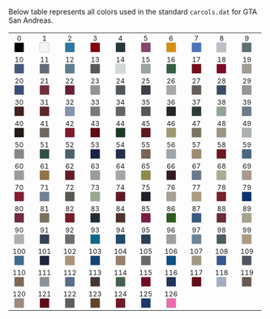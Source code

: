 Below table represents all colors used in the standard `carcols.dat` for GTA San Andreas.

|||||||||||
|---|---|---|---|---|---|---|---|---|---|
|<div style="text-align:center;margin-right:8px"><sub>0</sub><br/><span style="display:inline-block;width:18px;height:18px;border:1px solid #ccc;border-radius:2px;background:rgb(0,0,0)" title="#0 0 black				black"></span></div>|<div style="text-align:center;margin-right:8px"><sub>1</sub><br/><span style="display:inline-block;width:18px;height:18px;border:1px solid #ccc;border-radius:2px;background:rgb(245,245,245)" title="#1 1 white				white"></span></div>|<div style="text-align:center;margin-right:8px"><sub>2</sub><br/><span style="display:inline-block;width:18px;height:18px;border:1px solid #ccc;border-radius:2px;background:rgb(42,119,161)" title="#2 2 police car blue			blue"></span></div>|<div style="text-align:center;margin-right:8px"><sub>3</sub><br/><span style="display:inline-block;width:18px;height:18px;border:1px solid #ccc;border-radius:2px;background:rgb(132,4,16)" title="#3 3 cherry red				red"></span></div>|<div style="text-align:center;margin-right:8px"><sub>4</sub><br/><span style="display:inline-block;width:18px;height:18px;border:1px solid #ccc;border-radius:2px;background:rgb(38,55,57)" title="#4 4 midnight blue			dark blue"></span></div>|<div style="text-align:center;margin-right:8px"><sub>5</sub><br/><span style="display:inline-block;width:18px;height:18px;border:1px solid #ccc;border-radius:2px;background:rgb(134,68,110)" title="#5 5 temple curtain purple		purple"></span></div>|<div style="text-align:center;margin-right:8px"><sub>6</sub><br/><span style="display:inline-block;width:18px;height:18px;border:1px solid #ccc;border-radius:2px;background:rgb(215,142,16)" title="#6 6 taxi yellow				yellow"></span></div>|<div style="text-align:center;margin-right:8px"><sub>7</sub><br/><span style="display:inline-block;width:18px;height:18px;border:1px solid #ccc;border-radius:2px;background:rgb(76,117,183)" title="#7 7 striking blue			bright blue"></span></div>|<div style="text-align:center;margin-right:8px"><sub>8</sub><br/><span style="display:inline-block;width:18px;height:18px;border:1px solid #ccc;border-radius:2px;background:rgb(189,190,198)" title="#8 8 light blue grey			light blue grey"></span></div>|<div style="text-align:center;margin-right:8px"><sub>9</sub><br/><span style="display:inline-block;width:18px;height:18px;border:1px solid #ccc;border-radius:2px;background:rgb(94,112,114)" title="#9 9 hoods				light"></span></div>|
|<div style="text-align:center;margin-right:8px"><sub>10</sub><br/><span style="display:inline-block;width:18px;height:18px;border:1px solid #ccc;border-radius:2px;background:rgb(70,89,122)" title="#10 10 saxony blue poly			blue"></span></div>|<div style="text-align:center;margin-right:8px"><sub>11</sub><br/><span style="display:inline-block;width:18px;height:18px;border:1px solid #ccc;border-radius:2px;background:rgb(101,106,121)" title="#11 11 concord blue poly			grey"></span></div>|<div style="text-align:center;margin-right:8px"><sub>12</sub><br/><span style="display:inline-block;width:18px;height:18px;border:1px solid #ccc;border-radius:2px;background:rgb(93,126,141)" title="#12 12 jasper green poly			blue"></span></div>|<div style="text-align:center;margin-right:8px"><sub>13</sub><br/><span style="display:inline-block;width:18px;height:18px;border:1px solid #ccc;border-radius:2px;background:rgb(88,89,90)" title="#13 13 pewter gray poly			grey"></span></div>|<div style="text-align:center;margin-right:8px"><sub>14</sub><br/><span style="display:inline-block;width:18px;height:18px;border:1px solid #ccc;border-radius:2px;background:rgb(214,218,214)" title="#14 14 frost white			light"></span></div>|<div style="text-align:center;margin-right:8px"><sub>15</sub><br/><span style="display:inline-block;width:18px;height:18px;border:1px solid #ccc;border-radius:2px;background:rgb(156,161,163)" title="#15 15 silver stone poly			grey"></span></div>|<div style="text-align:center;margin-right:8px"><sub>16</sub><br/><span style="display:inline-block;width:18px;height:18px;border:1px solid #ccc;border-radius:2px;background:rgb(51,95,63)" title="#16 16 rio red				green"></span></div>|<div style="text-align:center;margin-right:8px"><sub>17</sub><br/><span style="display:inline-block;width:18px;height:18px;border:1px solid #ccc;border-radius:2px;background:rgb(115,14,26)" title="#17 17 torino red pearl			red"></span></div>|<div style="text-align:center;margin-right:8px"><sub>18</sub><br/><span style="display:inline-block;width:18px;height:18px;border:1px solid #ccc;border-radius:2px;background:rgb(123,10,42)" title="#18 18 formula red			red"></span></div>|<div style="text-align:center;margin-right:8px"><sub>19</sub><br/><span style="display:inline-block;width:18px;height:18px;border:1px solid #ccc;border-radius:2px;background:rgb(159,157,148)" title="#19 19 honey beige poly			light"></span></div>|
|<div style="text-align:center;margin-right:8px"><sub>20</sub><br/><span style="display:inline-block;width:18px;height:18px;border:1px solid #ccc;border-radius:2px;background:rgb(59,78,120)" title="#20 20 mariner blue			blue"></span></div>|<div style="text-align:center;margin-right:8px"><sub>21</sub><br/><span style="display:inline-block;width:18px;height:18px;border:1px solid #ccc;border-radius:2px;background:rgb(115,46,62)" title="#21 21 blaze red				red"></span></div>|<div style="text-align:center;margin-right:8px"><sub>22</sub><br/><span style="display:inline-block;width:18px;height:18px;border:1px solid #ccc;border-radius:2px;background:rgb(105,30,59)" title="#22 22 classic red			red"></span></div>|<div style="text-align:center;margin-right:8px"><sub>23</sub><br/><span style="display:inline-block;width:18px;height:18px;border:1px solid #ccc;border-radius:2px;background:rgb(150,145,140)" title="#23 23 winning silver poly		grey"></span></div>|<div style="text-align:center;margin-right:8px"><sub>24</sub><br/><span style="display:inline-block;width:18px;height:18px;border:1px solid #ccc;border-radius:2px;background:rgb(81,84,89)" title="#24 24 steel gray poly			grey"></span></div>|<div style="text-align:center;margin-right:8px"><sub>25</sub><br/><span style="display:inline-block;width:18px;height:18px;border:1px solid #ccc;border-radius:2px;background:rgb(63,62,69)" title="#25 25 shadow silver poly			dark"></span></div>|<div style="text-align:center;margin-right:8px"><sub>26</sub><br/><span style="display:inline-block;width:18px;height:18px;border:1px solid #ccc;border-radius:2px;background:rgb(165,169,167)" title="#26 26 silver stone poly			grey"></span></div>|<div style="text-align:center;margin-right:8px"><sub>27</sub><br/><span style="display:inline-block;width:18px;height:18px;border:1px solid #ccc;border-radius:2px;background:rgb(99,92,90)" title="#27 27 warm grey mica			grey"></span></div>|<div style="text-align:center;margin-right:8px"><sub>28</sub><br/><span style="display:inline-block;width:18px;height:18px;border:1px solid #ccc;border-radius:2px;background:rgb(61,74,104)" title="#28 28 harbor blue poly			blue"></span></div>|<div style="text-align:center;margin-right:8px"><sub>29</sub><br/><span style="display:inline-block;width:18px;height:18px;border:1px solid #ccc;border-radius:2px;background:rgb(151,149,146)" title="#29 29 porcelain silver poly		grey"></span></div>|
|<div style="text-align:center;margin-right:8px"><sub>30</sub><br/><span style="display:inline-block;width:18px;height:18px;border:1px solid #ccc;border-radius:2px;background:rgb(66,31,33)" title="#30 30 mellow burgundy			dark"></span></div>|<div style="text-align:center;margin-right:8px"><sub>31</sub><br/><span style="display:inline-block;width:18px;height:18px;border:1px solid #ccc;border-radius:2px;background:rgb(95,39,43)" title="#31 31 graceful red mica			red"></span></div>|<div style="text-align:center;margin-right:8px"><sub>32</sub><br/><span style="display:inline-block;width:18px;height:18px;border:1px solid #ccc;border-radius:2px;background:rgb(132,148,171)" title="#32 32 currant blue poly			blue"></span></div>|<div style="text-align:center;margin-right:8px"><sub>33</sub><br/><span style="display:inline-block;width:18px;height:18px;border:1px solid #ccc;border-radius:2px;background:rgb(118,123,124)" title="#33 33 gray poly				grey"></span></div>|<div style="text-align:center;margin-right:8px"><sub>34</sub><br/><span style="display:inline-block;width:18px;height:18px;border:1px solid #ccc;border-radius:2px;background:rgb(100,100,100)" title="#34 34 arctic white			light"></span></div>|<div style="text-align:center;margin-right:8px"><sub>35</sub><br/><span style="display:inline-block;width:18px;height:18px;border:1px solid #ccc;border-radius:2px;background:rgb(90,87,82)" title="#35 35 anthracite gray poly		grey"></span></div>|<div style="text-align:center;margin-right:8px"><sub>36</sub><br/><span style="display:inline-block;width:18px;height:18px;border:1px solid #ccc;border-radius:2px;background:rgb(37,37,39)" title="#36 36 black poly				dark"></span></div>|<div style="text-align:center;margin-right:8px"><sub>37</sub><br/><span style="display:inline-block;width:18px;height:18px;border:1px solid #ccc;border-radius:2px;background:rgb(45,58,53)" title="#37 37 dark green poly			green"></span></div>|<div style="text-align:center;margin-right:8px"><sub>38</sub><br/><span style="display:inline-block;width:18px;height:18px;border:1px solid #ccc;border-radius:2px;background:rgb(147,163,150)" title="#38 38 seafoam poly			light"></span></div>|<div style="text-align:center;margin-right:8px"><sub>39</sub><br/><span style="display:inline-block;width:18px;height:18px;border:1px solid #ccc;border-radius:2px;background:rgb(109,122,136)" title="#39 39 diamond blue poly			blue"></span></div>|
|<div style="text-align:center;margin-right:8px"><sub>40</sub><br/><span style="display:inline-block;width:18px;height:18px;border:1px solid #ccc;border-radius:2px;background:rgb(34,25,24)" title="#40 40 biston brown poly			dark"></span></div>|<div style="text-align:center;margin-right:8px"><sub>41</sub><br/><span style="display:inline-block;width:18px;height:18px;border:1px solid #ccc;border-radius:2px;background:rgb(111,103,95)" title="#41 41 desert taupe poly			dark"></span></div>|<div style="text-align:center;margin-right:8px"><sub>42</sub><br/><span style="display:inline-block;width:18px;height:18px;border:1px solid #ccc;border-radius:2px;background:rgb(124,28,42)" title="#42 42 garnet red poly			red"></span></div>|<div style="text-align:center;margin-right:8px"><sub>43</sub><br/><span style="display:inline-block;width:18px;height:18px;border:1px solid #ccc;border-radius:2px;background:rgb(95,10,21)" title="#43 43 desert red				red"></span></div>|<div style="text-align:center;margin-right:8px"><sub>44</sub><br/><span style="display:inline-block;width:18px;height:18px;border:1px solid #ccc;border-radius:2px;background:rgb(25,56,38)" title="#44 44 green				green"></span></div>|<div style="text-align:center;margin-right:8px"><sub>45</sub><br/><span style="display:inline-block;width:18px;height:18px;border:1px solid #ccc;border-radius:2px;background:rgb(93,27,32)" title="#45 45 cabernet red poly			red"></span></div>|<div style="text-align:center;margin-right:8px"><sub>46</sub><br/><span style="display:inline-block;width:18px;height:18px;border:1px solid #ccc;border-radius:2px;background:rgb(157,152,114)" title="#46 46 light ivory			light"></span></div>|<div style="text-align:center;margin-right:8px"><sub>47</sub><br/><span style="display:inline-block;width:18px;height:18px;border:1px solid #ccc;border-radius:2px;background:rgb(122,117,96)" title="#47 47 pueblo beige			green"></span></div>|<div style="text-align:center;margin-right:8px"><sub>48</sub><br/><span style="display:inline-block;width:18px;height:18px;border:1px solid #ccc;border-radius:2px;background:rgb(152,149,134)" title="#48 48 smoke silver poly			light"></span></div>|<div style="text-align:center;margin-right:8px"><sub>49</sub><br/><span style="display:inline-block;width:18px;height:18px;border:1px solid #ccc;border-radius:2px;background:rgb(173,176,176)" title="#49 49 astra silver poly			grey"></span></div>|
|<div style="text-align:center;margin-right:8px"><sub>50</sub><br/><span style="display:inline-block;width:18px;height:18px;border:1px solid #ccc;border-radius:2px;background:rgb(132,137,136)" title="#50 50 ascot gray				grey"></span></div>|<div style="text-align:center;margin-right:8px"><sub>51</sub><br/><span style="display:inline-block;width:18px;height:18px;border:1px solid #ccc;border-radius:2px;background:rgb(48,79,69)" title="#51 51 agate green			green"></span></div>|<div style="text-align:center;margin-right:8px"><sub>52</sub><br/><span style="display:inline-block;width:18px;height:18px;border:1px solid #ccc;border-radius:2px;background:rgb(77,98,104)" title="#52 52 petrol blue green poly		green"></span></div>|<div style="text-align:center;margin-right:8px"><sub>53</sub><br/><span style="display:inline-block;width:18px;height:18px;border:1px solid #ccc;border-radius:2px;background:rgb(22,34,72)" title="#53 53 surf blue				blue"></span></div>|<div style="text-align:center;margin-right:8px"><sub>54</sub><br/><span style="display:inline-block;width:18px;height:18px;border:1px solid #ccc;border-radius:2px;background:rgb(39,47,75)" title="#54 54 nautical blue poly			blue"></span></div>|<div style="text-align:center;margin-right:8px"><sub>55</sub><br/><span style="display:inline-block;width:18px;height:18px;border:1px solid #ccc;border-radius:2px;background:rgb(125,98,86)" title="#55 55 woodrose poly			dark"></span></div>|<div style="text-align:center;margin-right:8px"><sub>56</sub><br/><span style="display:inline-block;width:18px;height:18px;border:1px solid #ccc;border-radius:2px;background:rgb(158,164,171)" title="#56 56 crystal blue poly			blue"></span></div>|<div style="text-align:center;margin-right:8px"><sub>57</sub><br/><span style="display:inline-block;width:18px;height:18px;border:1px solid #ccc;border-radius:2px;background:rgb(156,141,113)" title="#57 57 bisque frost poly			light"></span></div>|<div style="text-align:center;margin-right:8px"><sub>58</sub><br/><span style="display:inline-block;width:18px;height:18px;border:1px solid #ccc;border-radius:2px;background:rgb(109,24,34)" title="#58 58 currant red solid			red"></span></div>|<div style="text-align:center;margin-right:8px"><sub>59</sub><br/><span style="display:inline-block;width:18px;height:18px;border:1px solid #ccc;border-radius:2px;background:rgb(78,104,129)" title="#59 59 lt.crystal blue poly		blue"></span></div>|
|<div style="text-align:center;margin-right:8px"><sub>60</sub><br/><span style="display:inline-block;width:18px;height:18px;border:1px solid #ccc;border-radius:2px;background:rgb(156,156,152)" title="#60 60 lt.titanium poly			light"></span></div>|<div style="text-align:center;margin-right:8px"><sub>61</sub><br/><span style="display:inline-block;width:18px;height:18px;border:1px solid #ccc;border-radius:2px;background:rgb(145,115,71)" title="#61 61 race yellow solid			yellow"></span></div>|<div style="text-align:center;margin-right:8px"><sub>62</sub><br/><span style="display:inline-block;width:18px;height:18px;border:1px solid #ccc;border-radius:2px;background:rgb(102,28,38)" title="#62 62 brt.currant red poly		red"></span></div>|<div style="text-align:center;margin-right:8px"><sub>63</sub><br/><span style="display:inline-block;width:18px;height:18px;border:1px solid #ccc;border-radius:2px;background:rgb(148,157,159)" title="#63 63 clear crystal blue frost poly	grey"></span></div>|<div style="text-align:center;margin-right:8px"><sub>64</sub><br/><span style="display:inline-block;width:18px;height:18px;border:1px solid #ccc;border-radius:2px;background:rgb(164,167,165)" title="#64 64 silver poly			grey"></span></div>|<div style="text-align:center;margin-right:8px"><sub>65</sub><br/><span style="display:inline-block;width:18px;height:18px;border:1px solid #ccc;border-radius:2px;background:rgb(142,140,70)" title="#65 65 pastel alabaster			yellow"></span></div>|<div style="text-align:center;margin-right:8px"><sub>66</sub><br/><span style="display:inline-block;width:18px;height:18px;border:1px solid #ccc;border-radius:2px;background:rgb(52,26,30)" title="#66 66 mid currant red poly		dark"></span></div>|<div style="text-align:center;margin-right:8px"><sub>67</sub><br/><span style="display:inline-block;width:18px;height:18px;border:1px solid #ccc;border-radius:2px;background:rgb(106,122,140)" title="#67 67 med regatta blue poly		blue"></span></div>|<div style="text-align:center;margin-right:8px"><sub>68</sub><br/><span style="display:inline-block;width:18px;height:18px;border:1px solid #ccc;border-radius:2px;background:rgb(170,173,142)" title="#68 68 oxford white solid			yellow"></span></div>|<div style="text-align:center;margin-right:8px"><sub>69</sub><br/><span style="display:inline-block;width:18px;height:18px;border:1px solid #ccc;border-radius:2px;background:rgb(171,152,143)" title="#69 69 alabaster solid			light"></span></div>|
|<div style="text-align:center;margin-right:8px"><sub>70</sub><br/><span style="display:inline-block;width:18px;height:18px;border:1px solid #ccc;border-radius:2px;background:rgb(133,31,46)" title="#70 70 elec.currant red poly		red"></span></div>|<div style="text-align:center;margin-right:8px"><sub>71</sub><br/><span style="display:inline-block;width:18px;height:18px;border:1px solid #ccc;border-radius:2px;background:rgb(111,130,151)" title="#71 71 spinnaker blue solid		blue"></span></div>|<div style="text-align:center;margin-right:8px"><sub>72</sub><br/><span style="display:inline-block;width:18px;height:18px;border:1px solid #ccc;border-radius:2px;background:rgb(88,88,83)" title="#72 72 dk.titanium poly			grey"></span></div>|<div style="text-align:center;margin-right:8px"><sub>73</sub><br/><span style="display:inline-block;width:18px;height:18px;border:1px solid #ccc;border-radius:2px;background:rgb(154,167,144)" title="#73 73 pastel alabaster solid		light"></span></div>|<div style="text-align:center;margin-right:8px"><sub>74</sub><br/><span style="display:inline-block;width:18px;height:18px;border:1px solid #ccc;border-radius:2px;background:rgb(96,26,35)" title="#74 74 med.cabernet solid			red"></span></div>|<div style="text-align:center;margin-right:8px"><sub>75</sub><br/><span style="display:inline-block;width:18px;height:18px;border:1px solid #ccc;border-radius:2px;background:rgb(32,32,44)" title="#75 75 twilight blue poly			dark"></span></div>|<div style="text-align:center;margin-right:8px"><sub>76</sub><br/><span style="display:inline-block;width:18px;height:18px;border:1px solid #ccc;border-radius:2px;background:rgb(164,160,150)" title="#76 76 titanium frost poly		grey"></span></div>|<div style="text-align:center;margin-right:8px"><sub>77</sub><br/><span style="display:inline-block;width:18px;height:18px;border:1px solid #ccc;border-radius:2px;background:rgb(170,157,132)" title="#77 77 sandalwood frost poly		light"></span></div>|<div style="text-align:center;margin-right:8px"><sub>78</sub><br/><span style="display:inline-block;width:18px;height:18px;border:1px solid #ccc;border-radius:2px;background:rgb(120,34,43)" title="#78 78 wild strawberry poly		red"></span></div>|<div style="text-align:center;margin-right:8px"><sub>79</sub><br/><span style="display:inline-block;width:18px;height:18px;border:1px solid #ccc;border-radius:2px;background:rgb(14,49,109)" title="#79 79 ultra blue poly			blue"></span></div>|
|<div style="text-align:center;margin-right:8px"><sub>80</sub><br/><span style="display:inline-block;width:18px;height:18px;border:1px solid #ccc;border-radius:2px;background:rgb(114,42,63)" title="#80 80 vermilion solid			red"></span></div>|<div style="text-align:center;margin-right:8px"><sub>81</sub><br/><span style="display:inline-block;width:18px;height:18px;border:1px solid #ccc;border-radius:2px;background:rgb(123,113,94)" title="#81 81 med.sandalwood poly		light"></span></div>|<div style="text-align:center;margin-right:8px"><sub>82</sub><br/><span style="display:inline-block;width:18px;height:18px;border:1px solid #ccc;border-radius:2px;background:rgb(116,29,40)" title="#82 82 med.red solid			red"></span></div>|<div style="text-align:center;margin-right:8px"><sub>83</sub><br/><span style="display:inline-block;width:18px;height:18px;border:1px solid #ccc;border-radius:2px;background:rgb(30,46,50)" title="#83 83 deep jewel green			green"></span></div>|<div style="text-align:center;margin-right:8px"><sub>84</sub><br/><span style="display:inline-block;width:18px;height:18px;border:1px solid #ccc;border-radius:2px;background:rgb(77,50,47)" title="#84 84 med.woodrose poly			dark"></span></div>|<div style="text-align:center;margin-right:8px"><sub>85</sub><br/><span style="display:inline-block;width:18px;height:18px;border:1px solid #ccc;border-radius:2px;background:rgb(124,27,68)" title="#85 85 vermillion solid			red"></span></div>|<div style="text-align:center;margin-right:8px"><sub>86</sub><br/><span style="display:inline-block;width:18px;height:18px;border:1px solid #ccc;border-radius:2px;background:rgb(46,91,32)" title="#86 86 green				green"></span></div>|<div style="text-align:center;margin-right:8px"><sub>87</sub><br/><span style="display:inline-block;width:18px;height:18px;border:1px solid #ccc;border-radius:2px;background:rgb(57,90,131)" title="#87 87 bright blue poly			blue"></span></div>|<div style="text-align:center;margin-right:8px"><sub>88</sub><br/><span style="display:inline-block;width:18px;height:18px;border:1px solid #ccc;border-radius:2px;background:rgb(109,40,55)" title="#88 88 bright red				red"></span></div>|<div style="text-align:center;margin-right:8px"><sub>89</sub><br/><span style="display:inline-block;width:18px;height:18px;border:1px solid #ccc;border-radius:2px;background:rgb(167,162,143)" title="#89 89 lt.champagne poly			light"></span></div>|
|<div style="text-align:center;margin-right:8px"><sub>90</sub><br/><span style="display:inline-block;width:18px;height:18px;border:1px solid #ccc;border-radius:2px;background:rgb(175,177,177)" title="#90 90 silver poly			silver"></span></div>|<div style="text-align:center;margin-right:8px"><sub>91</sub><br/><span style="display:inline-block;width:18px;height:18px;border:1px solid #ccc;border-radius:2px;background:rgb(54,65,85)" title="#91 91 steel blue poly			blue"></span></div>|<div style="text-align:center;margin-right:8px"><sub>92</sub><br/><span style="display:inline-block;width:18px;height:18px;border:1px solid #ccc;border-radius:2px;background:rgb(109,108,110)" title="#92 92 medium gray poly			grey"></span></div>|<div style="text-align:center;margin-right:8px"><sub>93</sub><br/><span style="display:inline-block;width:18px;height:18px;border:1px solid #ccc;border-radius:2px;background:rgb(15,106,137)" title="#93 93 arctic pearl			light"></span></div>|<div style="text-align:center;margin-right:8px"><sub>94</sub><br/><span style="display:inline-block;width:18px;height:18px;border:1px solid #ccc;border-radius:2px;background:rgb(32,75,107)" title="#94 94 nassau blue poly			blue"></span></div>|<div style="text-align:center;margin-right:8px"><sub>95</sub><br/><span style="display:inline-block;width:18px;height:18px;border:1px solid #ccc;border-radius:2px;background:rgb(43,62,87)" title="#95 95 med.sapphire blue poly		blue"></span></div>|<div style="text-align:center;margin-right:8px"><sub>96</sub><br/><span style="display:inline-block;width:18px;height:18px;border:1px solid #ccc;border-radius:2px;background:rgb(155,159,157)" title="#96 96 silver poly			silver"></span></div>|<div style="text-align:center;margin-right:8px"><sub>97</sub><br/><span style="display:inline-block;width:18px;height:18px;border:1px solid #ccc;border-radius:2px;background:rgb(108,132,149)" title="#97 97 lt.sapphire blue poly		blue"></span></div>|<div style="text-align:center;margin-right:8px"><sub>98</sub><br/><span style="display:inline-block;width:18px;height:18px;border:1px solid #ccc;border-radius:2px;background:rgb(77,93,96)" title="#98 98 malachite poly			blue"></span></div>|<div style="text-align:center;margin-right:8px"><sub>99</sub><br/><span style="display:inline-block;width:18px;height:18px;border:1px solid #ccc;border-radius:2px;background:rgb(174,155,127)" title="#99 99 flax				yellow"></span></div>|
|<div style="text-align:center;margin-right:8px"><sub>100</sub><br/><span style="display:inline-block;width:18px;height:18px;border:1px solid #ccc;border-radius:2px;background:rgb(64,108,143)" title="#100 100 med.maui blue poly		blue"></span></div>|<div style="text-align:center;margin-right:8px"><sub>101</sub><br/><span style="display:inline-block;width:18px;height:18px;border:1px solid #ccc;border-radius:2px;background:rgb(31,37,59)" title="#101 101 dk.sapphire blue poly		dark"></span></div>|<div style="text-align:center;margin-right:8px"><sub>102</sub><br/><span style="display:inline-block;width:18px;height:18px;border:1px solid #ccc;border-radius:2px;background:rgb(171,146,118)" title="#102 102 copper beige			light"></span></div>|<div style="text-align:center;margin-right:8px"><sub>103</sub><br/><span style="display:inline-block;width:18px;height:18px;border:1px solid #ccc;border-radius:2px;background:rgb(19,69,115)" title="#103 103 bright blue poly			blue"></span></div>|<div style="text-align:center;margin-right:8px"><sub>104</sub><br/><span style="display:inline-block;width:18px;height:18px;border:1px solid #ccc;border-radius:2px;background:rgb(150,129,108)" title="#104 104 med.flax				yellow"></span></div>|<div style="text-align:center;margin-right:8px"><sub>105</sub><br/><span style="display:inline-block;width:18px;height:18px;border:1px solid #ccc;border-radius:2px;background:rgb(100,104,106)" title="#105 105 med.gray poly			grey"></span></div>|<div style="text-align:center;margin-right:8px"><sub>106</sub><br/><span style="display:inline-block;width:18px;height:18px;border:1px solid #ccc;border-radius:2px;background:rgb(16,80,130)" title="#106 106 bright blue poly			blue"></span></div>|<div style="text-align:center;margin-right:8px"><sub>107</sub><br/><span style="display:inline-block;width:18px;height:18px;border:1px solid #ccc;border-radius:2px;background:rgb(161,153,131)" title="#107 107 lt.driftwood poly			light"></span></div>|<div style="text-align:center;margin-right:8px"><sub>108</sub><br/><span style="display:inline-block;width:18px;height:18px;border:1px solid #ccc;border-radius:2px;background:rgb(56,86,148)" title="#108 108 blue				blue"></span></div>|<div style="text-align:center;margin-right:8px"><sub>109</sub><br/><span style="display:inline-block;width:18px;height:18px;border:1px solid #ccc;border-radius:2px;background:rgb(82,86,97)" title="#109 109 steel gray poly			grey"></span></div>|
|<div style="text-align:center;margin-right:8px"><sub>110</sub><br/><span style="display:inline-block;width:18px;height:18px;border:1px solid #ccc;border-radius:2px;background:rgb(127,105,86)" title="#110 110 lt.beechwood poly			dark"></span></div>|<div style="text-align:center;margin-right:8px"><sub>111</sub><br/><span style="display:inline-block;width:18px;height:18px;border:1px solid #ccc;border-radius:2px;background:rgb(140,146,154)" title="#111 111 slate gray			grey"></span></div>|<div style="text-align:center;margin-right:8px"><sub>112</sub><br/><span style="display:inline-block;width:18px;height:18px;border:1px solid #ccc;border-radius:2px;background:rgb(89,110,135)" title="#112 112 lt.sapphire blue poly		blue"></span></div>|<div style="text-align:center;margin-right:8px"><sub>113</sub><br/><span style="display:inline-block;width:18px;height:18px;border:1px solid #ccc;border-radius:2px;background:rgb(71,53,50)" title="#113 113 dk.beechwood poly			dark"></span></div>|<div style="text-align:center;margin-right:8px"><sub>114</sub><br/><span style="display:inline-block;width:18px;height:18px;border:1px solid #ccc;border-radius:2px;background:rgb(68,98,79)" title="#114 114 torch red				green"></span></div>|<div style="text-align:center;margin-right:8px"><sub>115</sub><br/><span style="display:inline-block;width:18px;height:18px;border:1px solid #ccc;border-radius:2px;background:rgb(115,10,39)" title="#115 115 bright red			red"></span></div>|<div style="text-align:center;margin-right:8px"><sub>116</sub><br/><span style="display:inline-block;width:18px;height:18px;border:1px solid #ccc;border-radius:2px;background:rgb(34,52,87)" title="#116 116 med.sapphire blue firemist	blue"></span></div>|<div style="text-align:center;margin-right:8px"><sub>117</sub><br/><span style="display:inline-block;width:18px;height:18px;border:1px solid #ccc;border-radius:2px;background:rgb(100,13,27)" title="#117 117 med.garnet red poly		red"></span></div>|<div style="text-align:center;margin-right:8px"><sub>118</sub><br/><span style="display:inline-block;width:18px;height:18px;border:1px solid #ccc;border-radius:2px;background:rgb(163,173,198)" title="#118 118 white diamond pearl		light"></span></div>|<div style="text-align:center;margin-right:8px"><sub>119</sub><br/><span style="display:inline-block;width:18px;height:18px;border:1px solid #ccc;border-radius:2px;background:rgb(105,88,83)" title="#119 119 dk.sable poly			dark"></span></div>|
|<div style="text-align:center;margin-right:8px"><sub>120</sub><br/><span style="display:inline-block;width:18px;height:18px;border:1px solid #ccc;border-radius:2px;background:rgb(155,139,128)" title="#120 120 antelope beige			light"></span></div>|<div style="text-align:center;margin-right:8px"><sub>121</sub><br/><span style="display:inline-block;width:18px;height:18px;border:1px solid #ccc;border-radius:2px;background:rgb(98,11,28)" title="#121 121 brilliant red poly		red"></span></div>|<div style="text-align:center;margin-right:8px"><sub>122</sub><br/><span style="display:inline-block;width:18px;height:18px;border:1px solid #ccc;border-radius:2px;background:rgb(91,93,94)" title="#122 122 gun metal poly			grey"></span></div>|<div style="text-align:center;margin-right:8px"><sub>123</sub><br/><span style="display:inline-block;width:18px;height:18px;border:1px solid #ccc;border-radius:2px;background:rgb(98,68,40)" title="#123 123 med.beechwood poly		dark"></span></div>|<div style="text-align:center;margin-right:8px"><sub>124</sub><br/><span style="display:inline-block;width:18px;height:18px;border:1px solid #ccc;border-radius:2px;background:rgb(115,24,39)" title="#124 124 brilliant red poly		red"></span></div>|<div style="text-align:center;margin-right:8px"><sub>125</sub><br/><span style="display:inline-block;width:18px;height:18px;border:1px solid #ccc;border-radius:2px;background:rgb(27,55,109)" title="#125 125 bright blue poly			blue"></span></div>|<div style="text-align:center;margin-right:8px"><sub>126</sub><br/><span style="display:inline-block;width:18px;height:18px;border:1px solid #ccc;border-radius:2px;background:rgb(236,106,174)" title="#126 126 pink				light"></span></div>||||
